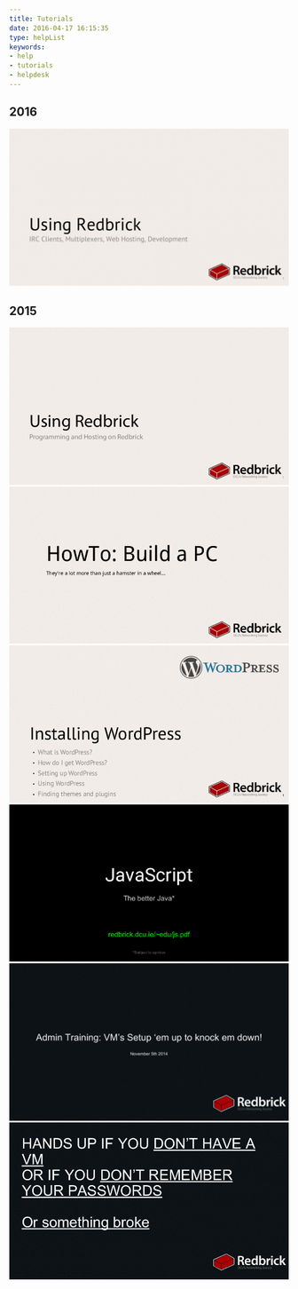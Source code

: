```yaml
---
title: Tutorials
date: 2016-04-17 16:15:35
type: helpList
keywords:
- help
- tutorials
- helpdesk
---
```


## 2016
[![Using Redbrick](./usingrb2016/usingrb.png)](./usingrb2016)

## 2015
[![](./usingrb2015/usingrb.png)](./usingrb2015) [![](./buildpc/buildpc.png)](./buildpc) [![](./wordpress-2015/wordpress.png)](./wordpress-2015) [![](./js-2015/js.png)](./js-2015) [![](./vm/VM.png)](./vm) [![](./securevm/SecuringVM.png)](./securevm)
